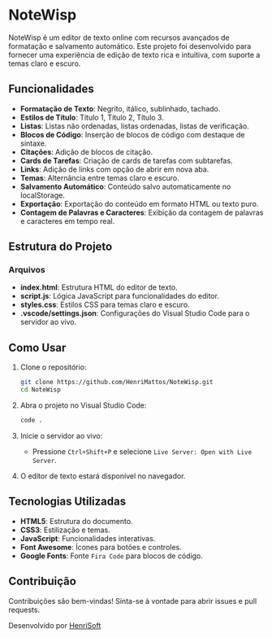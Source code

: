 # NoteWisp

NoteWisp é um editor de texto online com recursos avançados de formatação e salvamento automático. Este projeto foi desenvolvido para fornecer uma experiência de edição de texto rica e intuitiva, com suporte a temas claro e escuro.

## Funcionalidades

- **Formatação de Texto**: Negrito, itálico, sublinhado, tachado.
- **Estilos de Título**: Título 1, Título 2, Título 3.
- **Listas**: Listas não ordenadas, listas ordenadas, listas de verificação.
- **Blocos de Código**: Inserção de blocos de código com destaque de sintaxe.
- **Citações**: Adição de blocos de citação.
- **Cards de Tarefas**: Criação de cards de tarefas com subtarefas.
- **Links**: Adição de links com opção de abrir em nova aba.
- **Temas**: Alternância entre temas claro e escuro.
- **Salvamento Automático**: Conteúdo salvo automaticamente no localStorage.
- **Exportação**: Exportação do conteúdo em formato HTML ou texto puro.
- **Contagem de Palavras e Caracteres**: Exibição da contagem de palavras e caracteres em tempo real.

## Estrutura do Projeto

### Arquivos

- **index.html**: Estrutura HTML do editor de texto.
- **script.js**: Lógica JavaScript para funcionalidades do editor.
- **styles.css**: Estilos CSS para temas claro e escuro.
- **.vscode/settings.json**: Configurações do Visual Studio Code para o servidor ao vivo.

## Como Usar

1. Clone o repositório:
    ```sh
    git clone https://github.com/HenriMattos/NoteWisp.git
    cd NoteWisp
    ```

2. Abra o projeto no Visual Studio Code:
    ```sh
    code .
    ```

3. Inicie o servidor ao vivo:
    - Pressione `Ctrl+Shift+P` e selecione `Live Server: Open with Live Server`.

4. O editor de texto estará disponível no navegador.

## Tecnologias Utilizadas

- **HTML5**: Estrutura do documento.
- **CSS3**: Estilização e temas.
- **JavaScript**: Funcionalidades interativas.
- **Font Awesome**: Ícones para botões e controles.
- **Google Fonts**: Fonte `Fira Code` para blocos de código.

## Contribuição

Contribuições são bem-vindas! Sinta-se à vontade para abrir issues e pull requests.

Desenvolvido por [HenriSoft](https://github.com/HenriMattos)

